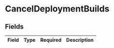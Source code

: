# CancelDeploymentBuilds


## Fields

| Field       | Type        | Required    | Description |
| ----------- | ----------- | ----------- | ----------- |